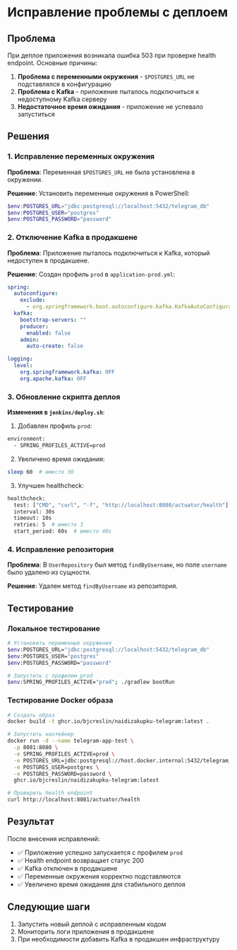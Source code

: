 # Исправление проблемы с деплоем

## Проблема
При деплое приложения возникала ошибка 503 при проверке health endpoint. Основные причины:

1. **Проблема с переменными окружения** - `$POSTGRES_URL` не подставлялся в конфигурацию
2. **Проблема с Kafka** - приложение пыталось подключиться к недоступному Kafka серверу
3. **Недостаточное время ожидания** - приложение не успевало запуститься

## Решения

### 1. Исправление переменных окружения

**Проблема**: Переменная `$POSTGRES_URL` не была установлена в окружении.

**Решение**: Установить переменные окружения в PowerShell:
```powershell
$env:POSTGRES_URL="jdbc:postgresql://localhost:5432/telegram_db"
$env:POSTGRES_USER="postgres"
$env:POSTGRES_PASSWORD="password"
```

### 2. Отключение Kafka в продакшене

**Проблема**: Приложение пыталось подключиться к Kafka, который недоступен в продакшене.

**Решение**: Создан профиль `prod` в `application-prod.yml`:
```yaml
spring:
  autoconfigure:
    exclude:
      - org.springframework.boot.autoconfigure.kafka.KafkaAutoConfiguration
  kafka:
    bootstrap-servers: ""
    producer:
      enabled: false
    admin:
      auto-create: false

logging:
  level:
    org.springframework.kafka: OFF
    org.apache.kafka: OFF
```

### 3. Обновление скрипта деплоя

**Изменения в `jenkins/deploy.sh`**:

1. Добавлен профиль `prod`:
```bash
environment:
  - SPRING_PROFILES_ACTIVE=prod
```

2. Увеличено время ожидания:
```bash
sleep 60  # вместо 30
```

3. Улучшен healthcheck:
```bash
healthcheck:
  test: ["CMD", "curl", "-f", "http://localhost:8080/actuator/health"]
  interval: 30s
  timeout: 10s
  retries: 5  # вместо 3
  start_period: 60s  # вместо 40s
```

### 4. Исправление репозитория

**Проблема**: В `UserRepository` был метод `findByUsername`, но поле `username` было удалено из сущности.

**Решение**: Удален метод `findByUsername` из репозитория.

## Тестирование

### Локальное тестирование
```bash
# Установить переменные окружения
$env:POSTGRES_URL="jdbc:postgresql://localhost:5432/telegram_db"
$env:POSTGRES_USER="postgres"
$env:POSTGRES_PASSWORD="password"

# Запустить с профилем prod
$env:SPRING_PROFILES_ACTIVE="prod"; ./gradlew bootRun
```

### Тестирование Docker образа
```bash
# Создать образ
docker build -t ghcr.io/bjcreslin/naidizakupku-telegram:latest .

# Запустить контейнер
docker run -d --name telegram-app-test \
  -p 8081:8080 \
  -e SPRING_PROFILES_ACTIVE=prod \
  -e POSTGRES_URL=jdbc:postgresql://host.docker.internal:5432/telegram_db \
  -e POSTGRES_USER=postgres \
  -e POSTGRES_PASSWORD=password \
  ghcr.io/bjcreslin/naidizakupku-telegram:latest

# Проверить health endpoint
curl http://localhost:8081/actuator/health
```

## Результат

После внесения исправлений:
- ✅ Приложение успешно запускается с профилем `prod`
- ✅ Health endpoint возвращает статус 200
- ✅ Kafka отключен в продакшене
- ✅ Переменные окружения корректно подставляются
- ✅ Увеличено время ожидания для стабильного деплоя

## Следующие шаги

1. Запустить новый деплой с исправленным кодом
2. Мониторить логи приложения в продакшене
3. При необходимости добавить Kafka в продакшен инфраструктуру
